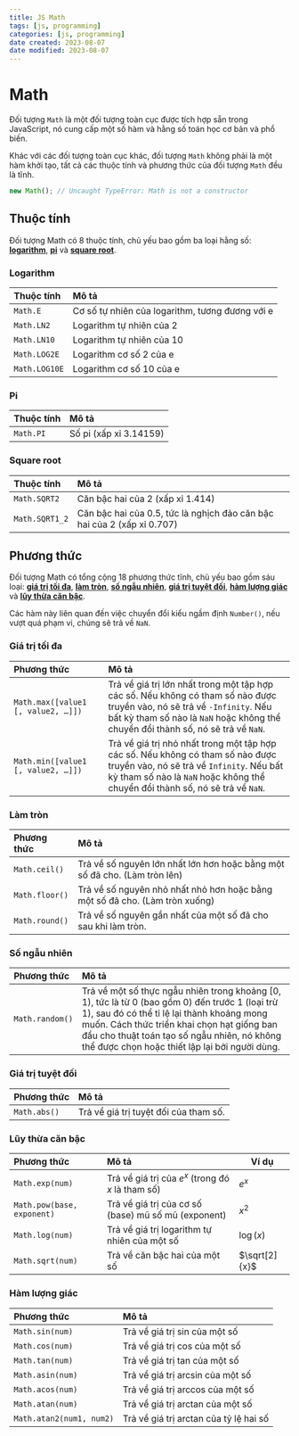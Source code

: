 ```yaml
---
title: JS Math
tags: [js, programming]
categories: [js, programming]
date created: 2023-08-07
date modified: 2023-08-07
---
```


# Math

Đối tượng `Math` là một đối tượng toàn cục được tích hợp sẵn trong JavaScript, nó cung cấp một số hàm và hằng số toán học cơ bản và phổ biến.

Khác với các đối tượng toàn cục khác, đối tượng `Math` không phải là một hàm khởi tạo, tất cả các thuộc tính và phương thức của đối tượng `Math` đều là tĩnh.

```js
new Math(); // Uncaught TypeError: Math is not a constructor
```

## Thuộc tính

Đối tượng Math có 8 thuộc tính, chủ yếu bao gồm ba loại hằng số: **[logarithm](#logarithm)**, **[pi](#pi)** và **[square root](#square-root)**.

### Logarithm

|   Thuộc tính   |                      Mô tả                       |
| :------------ | :---------------------------------------------- |
|   `Math.E`    | Cơ số tự nhiên của logarithm, tương đương với e  |
|  `Math.LN2`   | Logarithm tự nhiên của 2                         |
|  `Math.LN10`  | Logarithm tự nhiên của 10                        |
| `Math.LOG2E`  | Logarithm cơ số 2 của e                           |
| `Math.LOG10E` | Logarithm cơ số 10 của e                          |

### Pi

|  Thuộc tính  |          Mô tả          |
| :---------- | :--------------------- |
| `Math.PI`   | Số pi (xấp xỉ 3.14159) |

### Square root

|      Thuộc tính      |                       Mô tả                        |
| :------------------ | :------------------------------------------------ |
|  `Math.SQRT2`       | Căn bậc hai của 2 (xấp xỉ 1.414)                   |
| `Math.SQRT1_2`      | Căn bậc hai của 0.5, tức là nghịch đảo căn bậc hai của 2 (xấp xỉ 0.707) |

## Phương thức

Đối tượng Math có tổng cộng 18 phương thức tĩnh, chủ yếu bao gồm sáu loại: **[giá trị tối đa](#giá-trị-tối-đa)**, **[làm tròn](#làm-tròn)**, **[số ngẫu nhiên](#số-ngẫu-nhiên)**, **[giá trị tuyệt đối](#giá-trị-tuyệt-đối)**, **[hàm lượng giác](#hàm-lượng-giác)** và **[lũy thừa căn bậc](#lũy-thừa-căn-bậc)**.

Các hàm này liên quan đến việc chuyển đổi kiểu ngầm định `Number()`, nếu vượt quá phạm vi, chúng sẽ trả về `NaN`.

### Giá trị tối đa

|                      Phương thức                     |                                                                 Mô tả                                                                  |
| :------------------------------------------------- | :------------------------------------------------------------------------------------------------------------------------------------ |
| `Math.max([value1 [, value2, …]])`                | Trả về giá trị lớn nhất trong một tập hợp các số. Nếu không có tham số nào được truyền vào, nó sẽ trả về `-Infinity`. Nếu bất kỳ tham số nào là `NaN` hoặc không thể chuyển đổi thành số, nó sẽ trả về `NaN`. |
| `Math.min([value1 [, value2, …]])`                | Trả về giá trị nhỏ nhất trong một tập hợp các số. Nếu không có tham số nào được truyền vào, nó sẽ trả về `Infinity`. Nếu bất kỳ tham số nào là `NaN` hoặc không thể chuyển đổi thành số, nó sẽ trả về `NaN`.  |

### Làm tròn

|      Phương thức     |                                                                 Mô tả                                                                  |
| :------------------ | :------------------------------------------------------------------------------------------------------------------------------------ |
| `Math.ceil()`       | Trả về số nguyên lớn nhất lớn hơn hoặc bằng một số đã cho. (Làm tròn lên)                                                               |
| `Math.floor()`      | Trả về số nguyên nhỏ nhất nhỏ hơn hoặc bằng một số đã cho. (Làm tròn xuống)                                                             |
| `Math.round()`      | Trả về số nguyên gần nhất của một số đã cho sau khi làm tròn.                                                                          |

### Số ngẫu nhiên

|      Phương thức      |                                                                                   Mô tả                                                                                   |
| :------------------- | :----------------------------------------------------------------------------------------------------------------------------------------------------------------------- |
| `Math.random()`      | Trả về một số thực ngẫu nhiên trong khoảng [0, 1), tức là từ 0 (bao gồm 0) đến trước 1 (loại trừ 1), sau đó có thể tỉ lệ lại thành khoảng mong muốn. Cách thức triển khai chọn hạt giống ban đầu cho thuật toán tạo số ngẫu nhiên, nó không thể được chọn hoặc thiết lập lại bởi người dùng. |

### Giá trị tuyệt đối

|     Phương thức    |           Mô tả           |
| :--------------- | :----------------------- |
| `Math.abs()`     | Trả về giá trị tuyệt đối của tham số. |

### Lũy thừa căn bậc

|          Phương thức         |                      Mô tả                       | Ví dụ |
| :------------------------- | :---------------------------------------------- | --- |
|    `Math.exp(num)`         | Trả về giá trị của $e^x$ (trong đó $x$ là tham số) | $e^x$ |
| `Math.pow(base, exponent)` | Trả về giá trị của cơ số (base) mũ số mũ (exponent) | $x^2$ |
|    `Math.log(num)`         | Trả về giá trị logarithm tự nhiên của một số     | $\log(x)$ |
|    `Math.sqrt(num)`        | Trả về căn bậc hai của một số                     | $\sqrt[2]{x}$ |

### Hàm lượng giác

| Phương thức              | Mô tả                                  |
|:------------------------ |:-------------------------------------- |
| `Math.sin(num)`          | Trả về giá trị sin của một số          |
| `Math.cos(num)`          | Trả về giá trị cos của một số          |
| `Math.tan(num)`          | Trả về giá trị tan của một số          |
| `Math.asin(num)`         | Trả về giá trị arcsin của một số       |
| `Math.acos(num)`         | Trả về giá trị arccos của một số       |
| `Math.atan(num)`         | Trả về giá trị arctan của một số       |
| `Math.atan2(num1, num2)` | Trả về giá trị arctan của tỷ lệ hai số |
